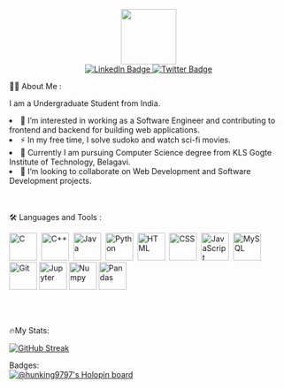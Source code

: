 
<div id="header" align="center">
  <img src="https://media.giphy.com/media/M9gbBd9nbDrOTu1Mqx/giphy.gif" width="100"/>
</div>

<div id="badges" align="center">
  <a href="https://www.linkedin.com/in/arun-ch-406a60205/">
    <img src="https://img.shields.io/badge/LinkedIn-blue?style=for-the-badge&logo=linkedin&logoColor=white" alt="LinkedIn Badge"/>
  </a>
  <a href="your-twitter-URL">
    <img src="https://img.shields.io/badge/Twitter-blue?style=for-the-badge&logo=twitter&logoColor=white" alt="Twitter Badge"/>
  </a>
</div>
<div align="center">
  <img src="https://komarev.com/ghpvc/?username=Hunking9797&style=flat-square&color=blue" alt=""/>
</div>

👨‍💻 About Me :
<div>
  <p> I am a Undergraduate Student from India. <p>
    <li> 🔭 I’m interested in working as a Software Engineer and contributing to frontend and backend for building web applications. </li>  
    <li> ⚡ In my free time, I solve sudoko and watch sci-fi movies. </li>
    <li> 🏫 Currently I am pursuing Computer Science degree from KLS Gogte Institute of Technology, Belagavi. </li>
    <li> 👯 I’m looking to collaborate on Web Development and Software Development projects. </li>
</div>
<br><br>

🛠️ Languages and Tools :
<div>
  <img src="https://cdn.worldvectorlogo.com/logos/c-1.svg" title="C" alt="C" width="50" height="50"/>&nbsp;
  <img src="https://cdn.worldvectorlogo.com/logos/c.svg" title="C++" alt="C++" width="50" height="50"/>&nbsp;
  <img src="https://cdn.worldvectorlogo.com/logos/java-4.svg" title="Java" alt="Java" width="50" height="50"/>&nbsp;
  <img src="https://cdn.worldvectorlogo.com/logos/python-5.svg" title="Python" alt="Python" width="50" height="50"/>&nbsp;
  <img src="https://cdn.worldvectorlogo.com/logos/html-1.svg" title="HTML5" alt="HTML" width="50" height="50"/>&nbsp;
  <img src="https://cdn.worldvectorlogo.com/logos/css-3.svg"  title="CSS3" alt="CSS" width="50" height="50"/>&nbsp;
  <img src="https://cdn.worldvectorlogo.com/logos/javascript-1.svg" title="JavaScript" alt="JavaScript" width="50" height="50"/>&nbsp;
  <img src="https://cdn.jsdelivr.net/gh/devicons/devicon/icons/mysql/mysql-original-wordmark.svg" title="MySQL"  alt="MySQL" width="50" height="50"/>&nbsp;
  <img src="https://cdn.worldvectorlogo.com/logos/git-bash.svg" title="Git" alt="Git" width="50" height="50"/>
  <img src="https://cdn.jsdelivr.net/gh/devicons/devicon/icons/jupyter/jupyter-original-wordmark.svg" title="Jupyter" alt="Jupyter" width="50" height="50"/>
  <img src="https://cdn.jsdelivr.net/gh/devicons/devicon/icons/numpy/numpy-original-wordmark.svg" title="Numpy" alt="Numpy" width="50" height="50" />
  <img src="https://cdn.jsdelivr.net/gh/devicons/devicon/icons/pandas/pandas-original-wordmark.svg" title="Pandas" alt="Pandas" width="50" height="50"/>
          
          
          
</div>
  
<br><br>

🔥My Stats:<br>

[![GitHub Streak](http://github-readme-streak-stats.herokuapp.com?user=Hunking9797&theme=highcontrast&hide_border=true)](https://git.io/streak-stats)

<!-- [![Top Langs](https://github-readme-stats.vercel.app/api/top-langs/?username=Hunking9797&layout=compact&theme=chartreuse-dark&hide_border=true)](https://github.com/anuraghazra/github-readme-stats) -->

Badges: <br>
[![@hunking9797's Holopin board](https://holopin.io/api/user/board?user=hunking9797)](https://holopin.io/@hunking9797)

<!--
**Hunking9797/Hunking9797** is a ✨ _special_ ✨ repository because its `README.md` (this file) appears on your GitHub profile.

Here are some ideas to get you started:

- 🔭 I’m currently working on ...
- 🌱 I’m currently learning ...
- 👯 I’m looking to collaborate on ...
- 🤔 I’m looking for help with ...
- 💬 Ask me about ...
- 📫 How to reach me: ...
- 😄 Pronouns: ...
- ⚡ Fun fact: ...
-->
